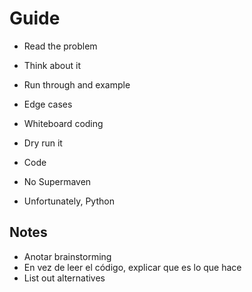 # Guide

- Read the problem
- Think about it
- Run through and example
- Edge cases
- Whiteboard coding
- Dry run it
- Code

- No Supermaven
- Unfortunately, Python

## Notes

- Anotar brainstorming
- En vez de leer el código, explicar que es lo que hace
- List out alternatives
